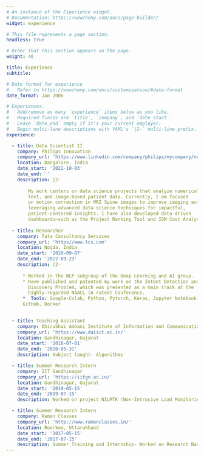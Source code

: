 ```yaml
---
# An instance of the Experience widget.
# Documentation: https://wowchemy.com/docs/page-builder/
widget: experience

# This file represents a page section.
headless: true

# Order that this section appears on the page.
weight: 40

title: Experience
subtitle:

# Date format for experience
#   Refer to https://wowchemy.com/docs/customization/#date-format
date_format: Jan 2006

# Experiences.
#   Add/remove as many `experience` items below as you like.
#   Required fields are `title`, `company`, and `date_start`.
#   Leave `date_end` empty if it's your current employer.
#   Begin multi-line descriptions with YAML's `|2-` multi-line prefix.
experience:

  - title: Data Scientist II
    company: Philips Innovation 
    company_url: 'https://www.linkedin.com/company/philips/mycompany/verification/'
    location: Bangalore, India
    date_start: '2022-10-03'
    date_end: ''
    description: |2-
        
        My work centers on data science projects that analyze numerical,
        text, and image-based patient data. Currently, I am focused
        on motion correction in MRI Spine images to improve imaging accuracy,
        leveraging advanced data science techniques for impactful,
        patient-centered insights. I have also developed data-driven
        dashboards—such as the Project Ranking Tool and IGM Cost Analysis.
  
  - title: Researcher
    company: Tata Consultancy Services
    company_url: 'https//www.tcs.com'
    location: Noida, India
    date_start: '2020-09-07'
    date_end: '2022-09-23'
    description: |2-
      
      * Worked in the NLP subgroup of the Deep Learning and AI group.
      * Have published and patented my work on the Intent Detection and
        Discovery Problem, which was presented as a main track at the
        highly-regarded NAACL (A rated) Conference.
      *  Tools: Google-Colab, Python, Pytorch, Keras, Jupyter Notebook,
      GitHub, Docker

        
  - title: Teaching Assistant
    company: Dhirubhai Ambani Institute of Information and Communication Technology
    company_url: 'https://www.daiict.ac.in/'
    location: Gandhinagar, Gujarat
    date_start: '2018-07-01'
    date_end: '2020-05-31'
    description: Subject taught- Algorithms

  - title: Summer Research Intern
    company: IIT Gandhinagar
    company_url: 'https://iitgn.ac.in/'
    location: Gandhinagar, Gujarat
    date_start: '2019-05-15'
    date_end: '2019-07-15'
    description: Worked on project NILMTK (Non-Intrusive Load Monitoring Toolkit ), an open source toolkit on GitHub which focuses on providing a better interface for energy disaggregation problems. Also got a research paper accepted in ACM BuildSys 2019.

  - title: Summer Research Intern
    company: Raman Classes 
    company_url: 'http://www.ramanclasses.in/'
    location: Roorkee, Uttarakhand
    date_start: '2017-05-15'
    date_end: '2017-07-15'
    description: Summer Training and Internship- Worked on Research Based Projects and Conference Paper. Understood basic ML and Statistics.
---
```

